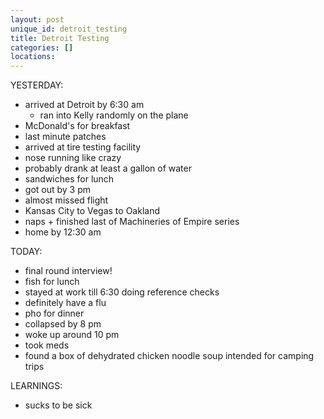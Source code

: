 ```yaml
---
layout: post
unique_id: detroit_testing
title: Detroit Testing
categories: []
locations: 
---
```


YESTERDAY:
* arrived at Detroit by 6:30 am
  * ran into Kelly randomly on the plane
* McDonald's for breakfast
* last minute patches
* arrived at tire testing facility
* nose running like crazy
* probably drank at least a gallon of water
* sandwiches for lunch
* got out by 3 pm
* almost missed flight
* Kansas City to Vegas to Oakland
* naps + finished last of Machineries of Empire series
* home by 12:30 am

TODAY:
* final round interview!
* fish for lunch
* stayed at work till 6:30 doing reference checks
* definitely have a flu
* pho for dinner
* collapsed by 8 pm
* woke up around 10 pm
* took meds
* found a box of dehydrated chicken noodle soup intended for camping trips

LEARNINGS:
* sucks to be sick
